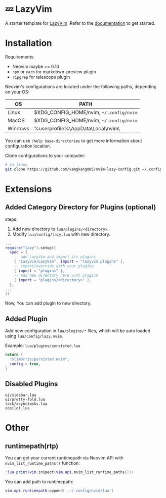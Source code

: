 # 💤 LazyVim

A starter template for [LazyVim](https://github.com/LazyVim/LazyVim).
Refer to the [documentation](https://lazyvim.github.io/installation) to get started.

# Installation

Requirements:

* Neovim maybe >= 0.10
* `npm` or `yarn` for markdown-preview plugin
* `ripgrep` for telescope plugin

Neovim's configurations are located under the following paths, depending on your OS:

| OS      | PATH                                    |
|---------|-----------------------------------------|
| Linux   | $XDG_CONFIG_HOME/nvim, `~/.config/nvim` |
| MacOS   | $XDG_CONFIG_HOME/nvim, `~/.config/nvim` |
| Windows | %userprofile%\AppData\Local\nvim\       |

You can use `:help base-directories` to get more information about configuration location.

Clone configurations to your computer:

```sh
# in linux
git clone https://github.com/kangkang005/nvim-lazy-config.git ~/.config/nvim
```

# Extensions

## Added Category Directory for Plugins (optional)

steps:

1. Add new directory to `lua/plugins/<directory>`.
2. Modify `lua/config/lazy.lua` with new directory.

```lua
...
require("lazy").setup({
  spec = {
    -- add LazyVim and import its plugins
    { "LazyVim/LazyVim", import = "lazyvim.plugins" },
    -- import/override with your plugins
    { import = "plugins" },
    -- add new directory here with plugins
    { import = "plugins/<directory>" },
  },
...
})
```

Now, You can add plugin to new directory.

## Added Plugin

Add new configuration in `lua/plugins/*` files, which will be auto loaded using `lua/config/lazy.nvim`.

Example: `lua/plugins/persisted.lua`

```lua
return {
  "olimorris/persisted.nvim",
  config = true,
}
```

## Disabled Plugins


```text
ui/sidebar.lua
ui/pretty-fold.lua
task/asynctasks.lua
copilot.lua
```

# Other

## runtimepath(rtp)

You can get your current runtimepath via Neovim API with `nvim_list_runtime_paths()` function:

```lua
:lua print(vim.inspect(vim.api.nvim_list_runtime_paths()))
```
You can add path to runtimepath:

```lua
vim.opt.runtimepath:append(',~/.config/nvim/lua')
```
